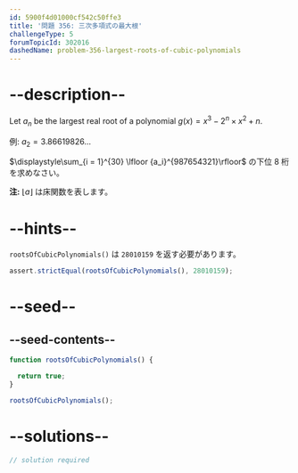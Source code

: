 ```yaml
---
id: 5900f4d01000cf542c50ffe3
title: '問題 356: 三次多項式の最大根'
challengeType: 5
forumTopicId: 302016
dashedName: problem-356-largest-roots-of-cubic-polynomials
---
```


# --description--

Let $a_n$ be the largest real root of a polynomial $g(x) = x^3 - 2^n \times x^2 + n$.

例: $a_2 = 3.86619826\ldots$

$\displaystyle\sum_{i = 1}^{30} \lfloor {a_i}^{987654321}\rfloor$ の下位 8 桁を求めなさい。

**注:** $\lfloor a\rfloor$ は床関数を表します。

# --hints--

`rootsOfCubicPolynomials()` は `28010159` を返す必要があります。

```js
assert.strictEqual(rootsOfCubicPolynomials(), 28010159);
```

# --seed--

## --seed-contents--

```js
function rootsOfCubicPolynomials() {

  return true;
}

rootsOfCubicPolynomials();
```

# --solutions--

```js
// solution required
```
